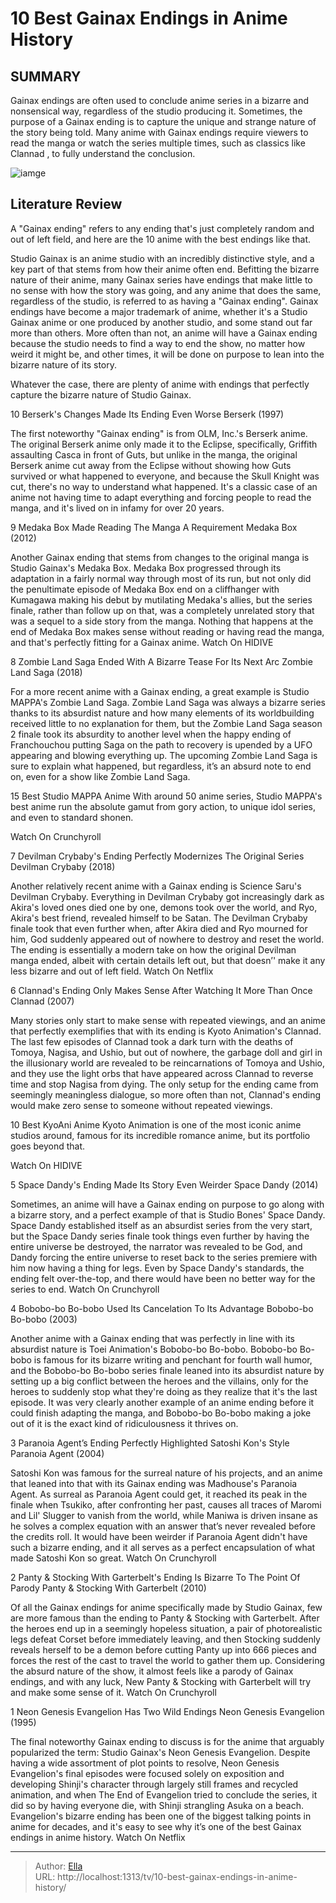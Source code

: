 # 10 Best Gainax Endings in Anime History


## SUMMARY 


 Gainax endings are often used to conclude anime series in a bizarre and nonsensical way, regardless of the studio producing it. 
 Sometimes, the purpose of a Gainax ending is to capture the unique and strange nature of the story being told. 
 Many anime with Gainax endings require viewers to read the manga or watch the series multiple times, such as classics like 
Clannad
, to fully understand the conclusion. 

![iamge](https://static1.srcdn.com/wordpress/wp-content/uploads/2023/12/paranoia-agent-evangelion-clannad.jpg)

## Literature Review
A &#34;Gainax ending&#34; refers to any ending that&#39;s just completely random and out of left field, and here are the 10 anime with the best endings like that.




Studio Gainax is an anime studio with an incredibly distinctive style, and a key part of that stems from how their anime often end. Befitting the bizarre nature of their anime, many Gainax series have endings that make little to no sense with how the story was going, and any anime that does the same, regardless of the studio, is referred to as having a &#34;Gainax ending&#34;.
Gainax endings have become a major trademark of anime, whether it&#39;s a Studio Gainax anime or one produced by another studio, and some stand out far more than others. More often than not, an anime will have a Gainax ending because the studio needs to find a way to end the show, no matter how weird it might be, and other times, it will be done on purpose to lean into the bizarre nature of its story.
        

Whatever the case, there are plenty of anime with endings that perfectly capture the bizarre nature of Studio Gainax.









 








 10  Berserk&#39;s Changes Made Its Ending Even Worse 
Berserk (1997)
        

The first noteworthy &#34;Gainax ending&#34; is from OLM, Inc.&#39;s Berserk anime. The original Berserk anime only made it to the Eclipse, specifically, Griffith assaulting Casca in front of Guts, but unlike in the manga, the original Berserk anime cut away from the Eclipse without showing how Guts survived or what happened to everyone, and because the Skull Knight was cut, there&#39;s no way to understand what happened. It&#39;s a classic case of an anime not having time to adapt everything and forcing people to read the manga, and it&#39;s lived on in infamy for over 20 years.





 9  Medaka Box Made Reading The Manga A Requirement 
Medaka Box (2012)


 







Another Gainax ending that stems from changes to the original manga is Studio Gainax&#39;s Medaka Box. Medaka Box progressed through its adaptation in a fairly normal way through most of its run, but not only did the penultimate episode of Medaka Box end on a cliffhanger with Kumagawa making his debut by mutilating Medaka&#39;s allies, but the series finale, rather than follow up on that, was a completely unrelated story that was a sequel to a side story from the manga. Nothing that happens at the end of Medaka Box makes sense without reading or having read the manga, and that&#39;s perfectly fitting for a Gainax anime.
Watch On HIDIVE





 8  Zombie Land Saga Ended With A Bizarre Tease For Its Next Arc 
Zombie Land Saga (2018)
        

For a more recent anime with a Gainax ending, a great example is Studio MAPPA&#39;s Zombie Land Saga. Zombie Land Saga was always a bizarre series thanks to its absurdist nature and how many elements of its worldbuilding received little to no explanation for them, but the Zombie Land Saga season 2 finale took its absurdity to another level when the happy ending of Franchouchou putting Saga on the path to recovery is upended by a UFO appearing and blowing everything up. The upcoming Zombie Land Saga is sure to explain what happened, but regardless, it’s an absurd note to end on, even for a show like Zombie Land Saga.
            
 
 15 Best Studio MAPPA Anime 
With around 50 anime series, Studio MAPPA&#39;s best anime run the absolute gamut from gory action, to unique idol series, and even to standard shonen.




Watch On Crunchyroll





 7  Devilman Crybaby&#39;s Ending Perfectly Modernizes The Original Series 
Devilman Crybaby (2018)


 







Another relatively recent anime with a Gainax ending is Science Saru&#39;s Devilman Crybaby. Everything in Devilman Crybaby got increasingly dark as Akira&#39;s loved ones died one by one, demons took over the world, and Ryo, Akira&#39;s best friend, revealed himself to be Satan. The Devilman Crybaby finale took that even further when, after Akira died and Ryo mourned for him, God suddenly appeared out of nowhere to destroy and reset the world. The ending is essentially a modern take on how the original Devilman manga ended, albeit with certain details left out, but that doesn’&#39; make it any less bizarre and out of left field.
Watch On Netflix





 6  Clannad&#39;s Ending Only Makes Sense After Watching It More Than Once 
Clannad (2007)
        

Many stories only start to make sense with repeated viewings, and an anime that perfectly exemplifies that with its ending is Kyoto Animation&#39;s Clannad. The last few episodes of Clannad took a dark turn with the deaths of Tomoya, Nagisa, and Ushio, but out of nowhere, the garbage doll and girl in the illusionary world are revealed to be reincarnations of Tomoya and Ushio, and they use the light orbs that have appeared across Clannad to reverse time and stop Nagisa from dying. The only setup for the ending came from seemingly meaningless dialogue, so more often than not, Clannad&#39;s ending would make zero sense to someone without repeated viewings.
            
 
 10 Best KyoAni Anime 
Kyoto Animation is one of the most iconic anime studios around, famous for its incredible romance anime, but its portfolio goes beyond that.




Watch On HIDIVE





 5  Space Dandy&#39;s Ending Made Its Story Even Weirder 
Space Dandy (2014)
        

Sometimes, an anime will have a Gainax ending on purpose to go along with a bizarre story, and a perfect example of that is Studio Bones&#39; Space Dandy. Space Dandy established itself as an absurdist series from the very start, but the Space Dandy series finale took things even further by having the entire universe be destroyed, the narrator was revealed to be God, and Dandy forcing the entire universe to reset back to the series premiere with him now having a thing for legs. Even by Space Dandy&#39;s standards, the ending felt over-the-top, and there would have been no better way for the series to end.
Watch On Crunchyroll





 4  Bobobo-bo Bo-bobo Used Its Cancelation To Its Advantage 
Bobobo-bo Bo-bobo (2003)
        

Another anime with a Gainax ending that was perfectly in line with its absurdist nature is Toei Animation&#39;s Bobobo-bo Bo-bobo. Bobobo-bo Bo-bobo is famous for its bizarre writing and penchant for fourth wall humor, and the Bobobo-bo Bo-bobo series finale leaned into its absurdist nature by setting up a big conflict between the heroes and the villains, only for the heroes to suddenly stop what they&#39;re doing as they realize that it&#39;s the last episode. It was very clearly another example of an anime ending before it could finish adapting the manga, and Bobobo-bo Bo-bobo making a joke out of it is the exact kind of ridiculousness it thrives on.





 3  Paranoia Agent’s Ending Perfectly Highlighted Satoshi Kon&#39;s Style 
Paranoia Agent (2004)
        

Satoshi Kon was famous for the surreal nature of his projects, and an anime that leaned into that with its Gainax ending was Madhouse&#39;s Paranoia Agent. As surreal as Paranoia Agent could get, it reached its peak in the finale when Tsukiko, after confronting her past, causes all traces of Maromi and Lil&#39; Slugger to vanish from the world, while Maniwa is driven insane as he solves a complex equation with an answer that’s never revealed before the credits roll. It would have been weirder if Paranoia Agent didn&#39;t have such a bizarre ending, and it all serves as a perfect encapsulation of what made Satoshi Kon so great.
Watch On Crunchyroll





 2  Panty &amp; Stocking With Garterbelt&#39;s Ending Is Bizarre To The Point Of Parody 
Panty &amp; Stocking With Garterbelt (2010)
        

Of all the Gainax endings for anime specifically made by Studio Gainax, few are more famous than the ending to Panty &amp; Stocking with Garterbelt. After the heroes end up in a seemingly hopeless situation, a pair of photorealistic legs defeat Corset before immediately leaving, and then Stocking suddenly reveals herself to be a demon before cutting Panty up into 666 pieces and forces the rest of the cast to travel the world to gather them up. Considering the absurd nature of the show, it almost feels like a parody of Gainax endings, and with any luck, New Panty &amp; Stocking with Garterbelt will try and make some sense of it.
Watch On Crunchyroll





 1  Neon Genesis Evangelion Has Two Wild Endings 
Neon Genesis Evangelion (1995)


 







The final noteworthy Gainax ending to discuss is for the anime that arguably popularized the term: Studio Gainax&#39;s Neon Genesis Evangelion. Despite having a wide assortment of plot points to resolve, Neon Genesis Evangelion&#39;s final episodes were focused solely on exposition and developing Shinji&#39;s character through largely still frames and recycled animation, and when The End of Evangelion tried to conclude the series, it did so by having everyone die, with Shinji strangling Asuka on a beach. Evangelion&#39;s bizarre ending has been one of the biggest talking points in anime for decades, and it&#39;s easy to see why it’s one of the best Gainax endings in anime history.
Watch On Netflix

---

> Author: [Ella](https://instagram.hk.cn/)  
> URL: http://localhost:1313/tv/10-best-gainax-endings-in-anime-history/  

